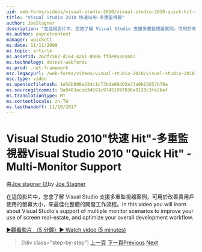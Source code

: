 ```yaml
---
uid: web-forms/videos/visual-studio-2010/visual-studio-2010-quick-hit-multi-monitor-support
title: "Visual Studio 2010 快速叫用-多重監視器"
author: JoeStagner
description: "在這段影片中，您將了解 Visual Studio 支援多重監視器案例，可用於改善貴用戶使用的螢幕大小，並最佳化您的整體..."
ms.author: aspnetcontent
manager: wpickett
ms.date: 11/11/2009
ms.topic: article
ms.assetid: 26dfc502-d164-4261-8006-ffde9a3e3447
ms.technology: dotnet-webforms
ms.prod: .net-framework
msc.legacyurl: /web-forms/videos/visual-studio-2010/visual-studio-2010-quick-hit-multi-monitor-support
msc.type: video
ms.openlocfilehash: 1e56b098a224c1c73bda98d02e33a9b15657b78a
ms.sourcegitcommit: 9a9483aceb34591c97451997036a9120c3fe2baf
ms.translationtype: MT
ms.contentlocale: zh-TW
ms.lasthandoff: 11/10/2017
---
```

<a name="visual-studio-2010-quick-hit---multi-monitor-support"></a><span data-ttu-id="c0cda-103">Visual Studio 2010"快速 Hit"-多重監視器</span><span class="sxs-lookup"><span data-stu-id="c0cda-103">Visual Studio 2010 "Quick Hit" - Multi-Monitor Support</span></span>
====================
<span data-ttu-id="c0cda-104">由[Joe stagner 以](https://github.com/JoeStagner)</span><span class="sxs-lookup"><span data-stu-id="c0cda-104">by [Joe Stagner](https://github.com/JoeStagner)</span></span>

<span data-ttu-id="c0cda-105">在這段影片中，您會了解 Visual Studio 支援多重監視器案例，可用於改善貴用戶使用的螢幕大小，來最佳化整體的開發工作流程。</span><span class="sxs-lookup"><span data-stu-id="c0cda-105">In this video you will learn about Visual Studio's support of multiple monitor scenarios to improve your use of screen real-estate, and optimize your overall development workflow.</span></span> 

[<span data-ttu-id="c0cda-106">&#9654;觀看影片 （5 分鐘）</span><span class="sxs-lookup"><span data-stu-id="c0cda-106">&#9654; Watch video (5 minutes)</span></span>](https://channel9.msdn.com/Blogs/ASP-NET-Site-Videos/visual-studio-2010-quick-hit-multi-monitor-support)

>[!div class="step-by-step"]
<span data-ttu-id="c0cda-107">[上一頁](visual-studio-2010-quick-hit-intellisense-smart-lists.md)
[下一頁](visual-studio-2010-quick-hit-new-web-project-template.md)</span><span class="sxs-lookup"><span data-stu-id="c0cda-107">[Previous](visual-studio-2010-quick-hit-intellisense-smart-lists.md)
[Next](visual-studio-2010-quick-hit-new-web-project-template.md)</span></span>
